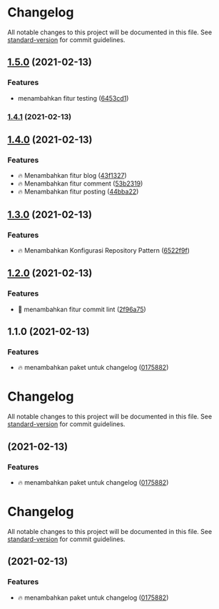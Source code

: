 # Changelog

All notable changes to this project will be documented in this file. See [standard-version](https://github.com/conventional-changelog/standard-version) for commit guidelines.

## [1.5.0](https://github.com/yudiandela/laravel-repository-pattern/compare/v1.4.1...v1.5.0) (2021-02-13)


### Features

* menambahkan fitur testing ([6453cd1](https://github.com/yudiandela/laravel-repository-pattern/commit/6453cd1defdbcbe24f0dbf2757d487921ff137d9))

### [1.4.1](https://github.com/yudiandela/laravel-repository-pattern/compare/v1.4.0...v1.4.1) (2021-02-13)

## [1.4.0](https://github.com/yudiandela/laravel-repository-pattern/compare/v1.3.0...v1.4.0) (2021-02-13)


### Features

* :fire: Menambahkan fitur blog ([43f1327](https://github.com/yudiandela/laravel-repository-pattern/commit/43f1327c1f180b7a5cb994a497a344583a6ac124))
* :fire: Menambahkan fitur comment ([53b2319](https://github.com/yudiandela/laravel-repository-pattern/commit/53b2319f7d05cb7cac2eb1fab7c963232c4432fb))
* :fire: Menambahkan fitur posting ([44bba22](https://github.com/yudiandela/laravel-repository-pattern/commit/44bba22fedcd80f4def12d9a2d7ba49978d01e10))

## [1.3.0](https://github.com/yudiandela/laravel-repository-pattern/compare/v1.2.0...v1.3.0) (2021-02-13)


### Features

* :fire: Menambahkan Konfigurasi Repository Pattern ([6522f9f](https://github.com/yudiandela/laravel-repository-pattern/commit/6522f9f79b4b03a7c0bfa22086284098f15e795a))

## [1.2.0](https://github.com/yudiandela/laravel-repository-pattern/compare/v1.1.0...v1.2.0) (2021-02-13)


### Features

* :tada: menambahkan fitur commit lint ([2f96a75](https://github.com/yudiandela/laravel-repository-pattern/commit/2f96a7594641374960c8cab5c20fa787a81c5cfd))

## 1.1.0 (2021-02-13)


### Features

* :fire: menambahkan paket untuk changelog ([0175882](https://github.com/yudiandela/laravel-repository-pattern/commit/01758820dc4615766918f40c55045c005a947e7d))

# Changelog

All notable changes to this project will be documented in this file. See [standard-version](https://github.com/conventional-changelog/standard-version) for commit guidelines.

##  (2021-02-13)


### Features

* :fire: menambahkan paket untuk changelog ([0175882](https://github.com/yudiandela/laravel-repository-pattern/commit/01758820dc4615766918f40c55045c005a947e7d))

# Changelog

All notable changes to this project will be documented in this file. See [standard-version](https://github.com/conventional-changelog/standard-version) for commit guidelines.

##  (2021-02-13)


### Features

* :fire: menambahkan paket untuk changelog ([0175882](https://github.com/yudiandela/laravel-repository-pattern/commit/01758820dc4615766918f40c55045c005a947e7d))
